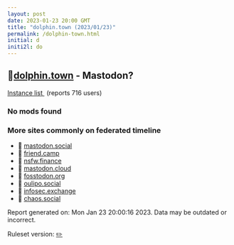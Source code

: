 ```yaml
---
layout: post
date: 2023-01-23 20:00 GMT
title: "dolphin.town (2023/01/23)"
permalink: /dolphin-town.html
initial: d
initi2l: do
---
```


## 🐘[dolphin.town](https://dolphin.town) - Mastodon? 
<a href="https://joinmastodon.org/">Instance list
<i class='fa fa-external-link' style='padding-left: 5px;'></i>
</a> (reports 716 users)

### No mods found

### More sites commonly on federated timeline

* 🐘 [mastodon.social](/mastodon-social.html)
* 🐘 [friend.camp](/friend-camp.html)
* 🐘 [nsfw.finance](/nsfw-finance.html)
* 🐘 [mastodon.cloud](/mastodon-cloud.html)
* 🐘 [fosstodon.org](/fosstodon-org.html)
* 🐘 [oulipo.social](/oulipo-social.html)
* 🐘 [infosec.exchange](/infosec-exchange.html)
* 🐘 [chaos.social](/chaos-social.html)

Report generated on: Mon Jan 23 20:00:16 2023. Data may be outdated or incorrect.

Ruleset version: [✏️](/version-pencil)
